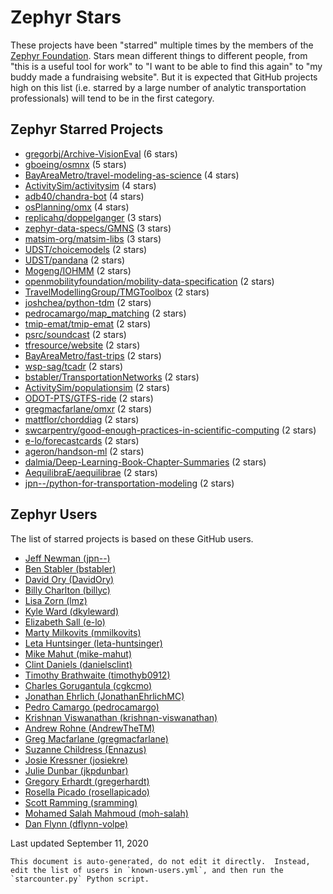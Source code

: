 # Zephyr Stars

These projects have been "starred" multiple times by the 
members of the [Zephyr Foundation](https://zephyrtransport.org).
Stars mean different things to different people, from "this is a 
useful tool for work" to "I want to be able to find this again" 
to "my buddy made a fundraising website".  But it is expected 
that GitHub projects high on this list (i.e. starred by a large 
number of analytic transportation professionals) will tend to be 
in the first category.  

## Zephyr Starred Projects
- [gregorbj/Archive-VisionEval](https://www.github.com/gregorbj/Archive-VisionEval) (6 stars)
- [gboeing/osmnx](https://www.github.com/gboeing/osmnx) (5 stars)
- [BayAreaMetro/travel-modeling-as-science](https://www.github.com/BayAreaMetro/travel-modeling-as-science) (4 stars)
- [ActivitySim/activitysim](https://www.github.com/ActivitySim/activitysim) (4 stars)
- [adb40/chandra-bot](https://www.github.com/adb40/chandra-bot) (4 stars)
- [osPlanning/omx](https://www.github.com/osPlanning/omx) (4 stars)
- [replicahq/doppelganger](https://www.github.com/replicahq/doppelganger) (3 stars)
- [zephyr-data-specs/GMNS](https://www.github.com/zephyr-data-specs/GMNS) (3 stars)
- [matsim-org/matsim-libs](https://www.github.com/matsim-org/matsim-libs) (3 stars)
- [UDST/choicemodels](https://www.github.com/UDST/choicemodels) (2 stars)
- [UDST/pandana](https://www.github.com/UDST/pandana) (2 stars)
- [Mogeng/IOHMM](https://www.github.com/Mogeng/IOHMM) (2 stars)
- [openmobilityfoundation/mobility-data-specification](https://www.github.com/openmobilityfoundation/mobility-data-specification) (2 stars)
- [TravelModellingGroup/TMGToolbox](https://www.github.com/TravelModellingGroup/TMGToolbox) (2 stars)
- [joshchea/python-tdm](https://www.github.com/joshchea/python-tdm) (2 stars)
- [pedrocamargo/map_matching](https://www.github.com/pedrocamargo/map_matching) (2 stars)
- [tmip-emat/tmip-emat](https://www.github.com/tmip-emat/tmip-emat) (2 stars)
- [psrc/soundcast](https://www.github.com/psrc/soundcast) (2 stars)
- [tfresource/website](https://www.github.com/tfresource/website) (2 stars)
- [BayAreaMetro/fast-trips](https://www.github.com/BayAreaMetro/fast-trips) (2 stars)
- [wsp-sag/tcadr](https://www.github.com/wsp-sag/tcadr) (2 stars)
- [bstabler/TransportationNetworks](https://www.github.com/bstabler/TransportationNetworks) (2 stars)
- [ActivitySim/populationsim](https://www.github.com/ActivitySim/populationsim) (2 stars)
- [ODOT-PTS/GTFS-ride](https://www.github.com/ODOT-PTS/GTFS-ride) (2 stars)
- [gregmacfarlane/omxr](https://www.github.com/gregmacfarlane/omxr) (2 stars)
- [mattflor/chorddiag](https://www.github.com/mattflor/chorddiag) (2 stars)
- [swcarpentry/good-enough-practices-in-scientific-computing](https://www.github.com/swcarpentry/good-enough-practices-in-scientific-computing) (2 stars)
- [e-lo/forecastcards](https://www.github.com/e-lo/forecastcards) (2 stars)
- [ageron/handson-ml](https://www.github.com/ageron/handson-ml) (2 stars)
- [dalmia/Deep-Learning-Book-Chapter-Summaries](https://www.github.com/dalmia/Deep-Learning-Book-Chapter-Summaries) (2 stars)
- [AequilibraE/aequilibrae](https://www.github.com/AequilibraE/aequilibrae) (2 stars)
- [jpn--/python-for-transportation-modeling](https://www.github.com/jpn--/python-for-transportation-modeling) (2 stars)


## Zephyr Users

The list of starred projects is based on these GitHub users.

- [Jeff Newman (jpn--)](https://www.github.com/jpn--)
- [Ben Stabler (bstabler)](https://www.github.com/bstabler)
- [David Ory (DavidOry)](https://www.github.com/DavidOry)
- [Billy Charlton (billyc)](https://www.github.com/billyc)
- [Lisa Zorn (lmz)](https://www.github.com/lmz)
- [Kyle Ward (dkyleward)](https://www.github.com/dkyleward)
- [Elizabeth Sall (e-lo)](https://www.github.com/e-lo)
- [Marty Milkovits (mmilkovits)](https://www.github.com/mmilkovits)
- [Leta Huntsinger (leta-huntsinger)](https://www.github.com/leta-huntsinger)
- [Mike Mahut (mike-mahut)](https://www.github.com/mike-mahut)
- [Clint Daniels (danielsclint)](https://www.github.com/danielsclint)
- [Timothy Brathwaite (timothyb0912)](https://www.github.com/timothyb0912)
- [Charles Gorugantula (cgkcmo)](https://www.github.com/cgkcmo)
- [Jonathan Ehrlich (JonathanEhrlichMC)](https://www.github.com/JonathanEhrlichMC)
- [Pedro Camargo (pedrocamargo)](https://www.github.com/pedrocamargo)
- [Krishnan Viswanathan (krishnan-viswanathan)](https://www.github.com/krishnan-viswanathan)
- [Andrew Rohne (AndrewTheTM)](https://www.github.com/AndrewTheTM)
- [Greg Macfarlane (gregmacfarlane)](https://www.github.com/gregmacfarlane)
- [Suzanne Childress (Ennazus)](https://www.github.com/Ennazus)
- [Josie Kressner (josiekre)](https://www.github.com/josiekre)
- [Julie Dunbar (jkpdunbar)](https://www.github.com/jkpdunbar)
- [Gregory Erhardt (gregerhardt)](https://www.github.com/gregerhardt)
- [Rosella Picado (rosellapicado)](https://www.github.com/rosellapicado)
- [Scott Ramming (sramming)](https://www.github.com/sramming)
- [Mohamed Salah Mahmoud (moh-salah)](https://www.github.com/moh-salah)
- [Dan Flynn (dflynn-volpe)](https://www.github.com/dflynn-volpe)


Last updated September 11, 2020


	This document is auto-generated, do not edit it directly.  Instead,
	edit the list of users in `known-users.yml`, and then run the 
	`starcounter.py` Python script.

